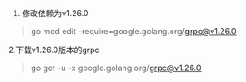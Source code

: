 1. 修改依赖为v1.26.0
> go mod edit -require=google.golang.org/grpc@v1.26.0

2.下载v1.26.0版本的grpc

> go get -u -x google.golang.org/grpc@v1.26.0

